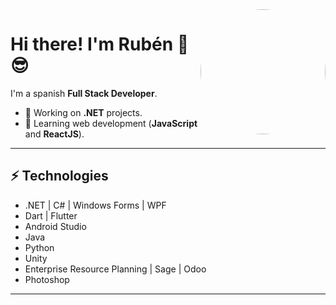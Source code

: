 <img align='right' src='https://user-images.githubusercontent.com/67047753/211030889-5ec410eb-913b-48fe-8b4d-bca9c7bbebd8.png' width='200"' height='auto' style='border-radius:50%'>
<h1>Hi there! I'm Rubén 👋 😎</h1>

I'm a spanish <strong>Full Stack Developer</strong>.

- 🔭 Working on <strong>.NET</strong> projects.
- 🌱 Learning web development (<strong>JavaScript</strong> and <strong>ReactJS</strong>).
<hr/>

<h2>⚡ Technologies</h2>
<ul>
  <li>.NET | C# | Windows Forms | WPF </li>
  <li>Dart | Flutter</li>
  <li>Android Studio</li>
  <li>Java</li>
  <li>Python </li>
  <li>Unity</li>
  <li>Enterprise Resource Planning | Sage | Odoo</li>
  <li>Photoshop </li>
</ul>
<hr/>
<!--
**Rubxnb/Rubxnb** is a ✨ _special_ ✨ repository because its `README.md` (this file) appears on your GitHub profile.

Here are some ideas to get you started:
<code><img src='https://img.freepik.com/iconos-gratis/androide_318-674214.jpg?w=2000' width='20"' height='auto' style='border-radius:50%'></code>
- 🔭 I’m currently working on ...
- 🌱 I’m currently learning ...
- 👯 I’m looking to collaborate on ...
- 🤔 I’m looking for help with ...
- 💬 Ask me about ...
- 📫 How to reach me: ...
- 😄 Pronouns: ...
- ⚡ Fun fact: ...
-->
